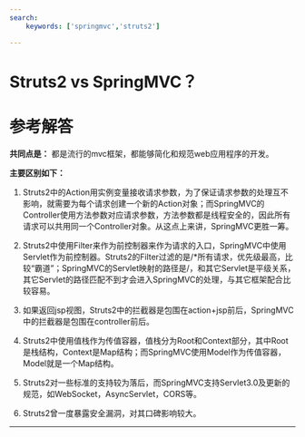 ```yaml
---
search:
    keywords: ['springmvc','struts2']

---
```


# Struts2 vs SpringMVC？  

# 参考解答

**共同点是：**
都是流行的mvc框架，都能够简化和规范web应用程序的开发。

**主要区别如下：**

1. Struts2中的Action用实例变量接收请求参数，为了保证请求参数的处理互不影响，就需要为每个请求创建一个新的Action对象；而SpringMVC的Controller使用方法参数对应请求参数，方法参数都是线程安全的，因此所有请求可以共用同一个Controller对象。从这点上来讲，SpringMVC更胜一筹。

2. Struts2中使用Filter来作为前控制器来作为请求的入口，SpringMVC中使用Servlet作为前控制器。Struts2的Filter过滤的是/*所有请求，优先级最高，比较“霸道”；SpringMVC的Servlet映射的路径是/，和其它Servlet是平级关系，其它Servlet的路径匹配不到才会进入SpringMVC的处理，与其它框架配合比较容易。

3. 如果返回jsp视图，Struts2中的拦截器是包围在action+jsp前后，SpringMVC中的拦截器是包围在controller前后。

4. Struts2中使用值栈作为传值容器，值栈分为Root和Context部分，其中Root是栈结构，Context是Map结构；而SpringMVC使用Model作为传值容器，Model就是一个Map结构。

5. Struts2对一些标准的支持较为落后，而SpringMVC支持Servlet3.0及更新的规范，如WebSocket，AsyncServlet，CORS等。

6. Struts2曾一度暴露安全漏洞，对其口碑影响较大。

---
